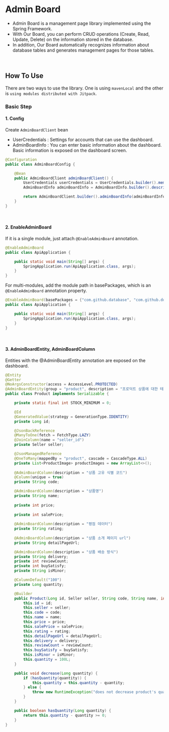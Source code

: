 # Admin Board
- Admin Board is a management page library implemented using the Spring Framework.   
- With Our Board, you can perform CRUD operations (Create, Read, Update, Delete) on the information stored in the database.   
- In addition, Our Board automatically recognizes information about database tables and generates management pages for those tables.

<br />

## How To Use
There are two ways to use the library.
One is using `mavenLocal` and the other is `using modules distributed with Jitpack`.

### Basic Step

#### 1. Config
Create `AdminBoardClient` bean

- UserCredentials : Settings for accounts that can use the dashboard.
- AdminBoardInfo : You can enter basic information about the dashboard. Basic information is exposed on the dashboard screen.
```java
@Configuration
public class AdminBoardConfig {

    @Bean
    public AdminBoardClient adminBoardClient() {
        UserCredentials userCredentials = UserCredentials.builder().memberId("aaa").password("1234").build();
        AdminBoardInfo adminBoardInfo = AdminBoardInfo.builder().description("상품 데이터를 확인하는 대시보드 서비스").title("ADMIN BOARD").version("1.0.0").build();

        return AdminBoardClient.builder().adminBoardInfo(adminBoardInfo).userCredentials(userCredentials).build();
    }
}
```
<br />

#### 2. EnableAdminBoard
If it is a single module, just attach `@EnableAdminBoard` annotation.
```java
@EnableAdminBoard
public class ApiApplication {

    public static void main(String[] args) {
        SpringApplication.run(ApiApplication.class, args);
    }
}
```

For multi-modules, add the module path in basePackages, which is an `@EnableAdminBoard` annotation property.
```java
@EnableAdminBoard(basePackages = {"com.github.database", "com.github.domain"})
public class ApiApplication {

    public static void main(String[] args) {
        SpringApplication.run(ApiApplication.class, args);
    }
}
```
<br />

#### 3. AdminBoardEntity, AdminBoardColumn
Entities with the @AdminBoardEntity annotation are exposed on the dashboard.
```java
@Entity
@Getter
@NoArgsConstructor(access = AccessLevel.PROTECTED)
@AdminBoardEntity(group = "product", description = "프로덕트 상품에 대한 테이블입니다.")
public class Product implements Serializable {

    private static final int STOCK_MINIMUM = 0;

    @Id
    @GeneratedValue(strategy = GenerationType.IDENTITY)
    private Long id;

    @JsonBackReference
    @ManyToOne(fetch = FetchType.LAZY)
    @JoinColumn(name = "seller_id")
    private Seller seller;

    @JsonManagedReference
    @OneToMany(mappedBy = "product", cascade = CascadeType.ALL)
    private List<ProductImage> productImages = new ArrayList<>();
    
    @AdminBoardColumn(description = "상품 고유 식별 코드")
    @Column(unique = true)
    private String code;

    @AdminBoardColumn(description = "상품명")
    private String name;
    
    private int price;
    
    private int salePrice;
    
    @AdminBoardColumn(description = "평점 데이터")
    private String rating;
    
    @AdminBoardColumn(description = "상품 소개 페이지 url")
    private String detailPageUrl;

    @AdminBoardColumn(description = "상품 배송 방식")
    private String delivery;
    private int reviewCount;
    private int buySatisfy;
    private String isMinor;

    @ColumnDefault("100")
    private Long quantity;

    @Builder
    public Product(Long id, Seller seller, String code, String name, int price, int salePrice, String rating, String detailPageUrl, String delivery, int reviewCount, int buySatisfy, String isMinor) {
        this.id = id;
        this.seller = seller;
        this.code = code;
        this.name = name;
        this.price = price;
        this.salePrice = salePrice;
        this.rating = rating;
        this.detailPageUrl = detailPageUrl;
        this.delivery = delivery;
        this.reviewCount = reviewCount;
        this.buySatisfy = buySatisfy;
        this.isMinor = isMinor;
        this.quantity = 100L;
    }

    public void decrease(Long quantity) {
        if (hasQuantity(quantity)) {
            this.quantity = this.quantity - quantity;
        } else {
            throw new RuntimeException("does not decrease product's quantity");
        }
    }

    public boolean hasQuantity(Long quantity) {
        return this.quantity - quantity >= 0;
    }
}
```